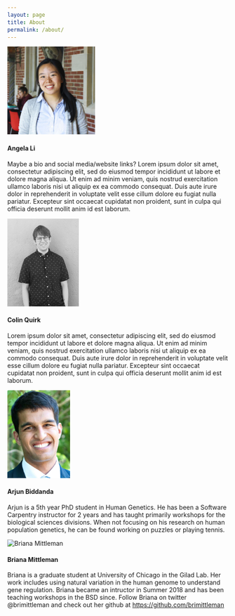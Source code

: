 ```yaml
---
layout: page
title: About
permalink: /about/
---
```


<img src="/static/img/angela-li.jpg" alt="Angela Li" height="200px" >

#### Angela Li

Maybe a bio and social media/website links? Lorem ipsum dolor sit amet, consectetur adipiscing elit, sed do eiusmod tempor incididunt ut labore et dolore magna aliqua. Ut enim ad minim veniam, quis nostrud exercitation ullamco laboris nisi ut aliquip ex ea commodo consequat. Duis aute irure dolor in reprehenderit in voluptate velit esse cillum dolore eu fugiat nulla pariatur. Excepteur sint occaecat cupidatat non proident, sunt in culpa qui officia deserunt mollit anim id est laborum.

<img src="/static/img/colin-quirk.png" alt="Colin Quirk" height="200px">

#### Colin Quirk

Lorem ipsum dolor sit amet, consectetur adipiscing elit, sed do eiusmod tempor incididunt ut labore et dolore magna aliqua. Ut enim ad minim veniam, quis nostrud exercitation ullamco laboris nisi ut aliquip ex ea commodo consequat. Duis aute irure dolor in reprehenderit in voluptate velit esse cillum dolore eu fugiat nulla pariatur. Excepteur sint occaecat cupidatat non proident, sunt in culpa qui officia deserunt mollit anim id est laborum.


<img src="/static/img/arjun-biddanda.jpg" alt="Arjun Biddanda" height="200px">

#### Arjun Biddanda

Arjun is a 5th year PhD student in Human Genetics. He has been a Software Carpentry instructor for 2 years and has taught primarily workshops for the biological sciences divisions. When not focusing on his research on human population genetics, he can be found working on puzzles or playing tennis. 


<img src="/static/img/briana-mittleman.png" alt="Briana Mittleman" height="200px">

#### Briana Mittleman

Briana is a graduate student at University of Chicago in the Gilad Lab. Her work includes using natural variation in the human genome to understand gene regulation. Briana became an intructor in Summer 2018 and has been teaching workshops in the BSD since. Follow Briana on twitter @brimittleman and check out her github at https://github.com/brimittleman



